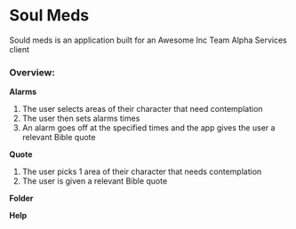 # Soul Meds

Sould meds is an application built for an Awesome Inc Team Alpha Services client

### Overview:

**Alarms**
1) The user selects areas of their character that need contemplation
2) The user then sets alarms times
3) An alarm goes off at the specified times and the app gives the user a relevant Bible quote

**Quote**
1) The user picks 1 area of their character that needs contemplation
2) The user is given a relevant Bible quote

**Folder**

**Help**
